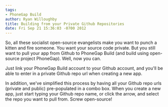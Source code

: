 ```yaml
---
tags:
- PhoneGap Build
author: Ryan Willoughby
title: Building from your Private Github Repositories
date: Fri Sep 21 15:36:03 -0700 2012
---
```

So, all these socialist open-source evangelists make you want to punch a kitten and fire someone. You want your source code
private. But you still want to pull your app from Github to PhoneGap Build (and build using open-source
project PhoneGap). Well, now you can.

Just link your PhoneGap Build account to your Github account, and you'll be able to enter in a private
Github repo url when creating a new app. 
<!-- end-slug -->

In addition, we've simplified this process by having all your Github repo urls (private and public) 
pre-populated in a combo box. When you create a new app, just start typing your Github repo name, or click
the arrow, and select the repo you want to pull from. Screw open-source!
